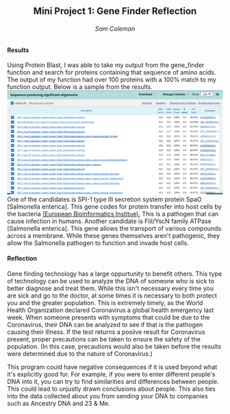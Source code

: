  ## <center> Mini Project 1: Gene Finder Reflection </center>
###### <center> Sam Coleman </center>

#### Results
Using Protein Blast, I was able to take my output from the gene_finder function and search for proteins containing that sequence of amino acids. The output of my function had over 100 proteins with a 100% match to my function output. Below is a sample from the results.![sample results from Protein Blast](blast1.png "Blast 1") One of the candidates is SPI-1 type III secretion system protein SpaO \[Salmonella enterica]. This gene codes for protein transfer into host cells by the bacteria [(European Bioinformatics Institue).](https://www.ebi.ac.uk/QuickGO/term/GO:0030254) This is a pathogen that can cause infection in humans. Another candidate is FliI/YscN family ATPase \[Salmonella enterica]. This gene allows the transport of various compounds across a membrane. While these genes themselves aren't pathogenic, they allow the Salmonella pathogen to function and invade host cells.

#### Reflection
Gene finding technology has a large oppurtunity to benefit others. This type of technology can be used to analyze the DNA of someone who is sick to better diagnose and treat them. While this isn't necessary every time you are sick and go to the doctor, at some times it is necessary to both protect you and the greater population. This is extremely timely, as the World Health Organization declared Coronavirus a global health emergency last week. When someone presents with symptoms that could be due to the Coronavirus, their DNA can be analyzed to see if that is the pathogen causing their illness. If the test returns a posiive result for Coronavirus present, proper precautions can be taken to ensure the safety of the population. (In this case, precautions would also be taken before the results were determined due to the nature of Coronavirus.)

This program could have negative consequences if it is used beyond what it's explicitly good for. For example, if you were to enter different people's DNA into it, you can try to find similarities and differences between people. This could lead to unjustly drawn conclusions about people. This also ties into the data collected about you from sending your DNA to companies such as Ancestry DNA and 23 & Me.

